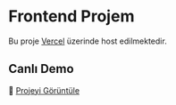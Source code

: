 # Frontend Projem

Bu proje [Vercel](https://vercel.com) üzerinde host edilmektedir.

## Canlı Demo

🔗 [Projeyi Görüntüle](https://senin-projenin-ismi.vercel.app)
